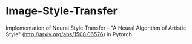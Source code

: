 # Image-Style-Transfer
 Implementation of Neural Style Transfer - "A Neural Algorithm of Artistic Style" (http://arxiv.org/abs/1508.06576) in Pytorch
